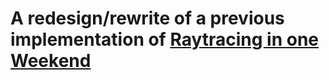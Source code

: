 # A redesign/rewrite of a previous implementation of [Raytracing in one Weekend](https://raytracing.github.io/)
